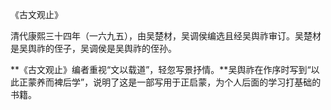 《古文观止》

清代康熙三十四年（一六九五），由吴楚材，吴调侯编选且经吴舆祚审订。吴楚材是吴舆祚的侄子，吴调侯是吴舆祚的侄孙。

**《古文观止》编者重视“文以载道”，轻忽写景抒情。**吴舆祚在作序时写到“以此正蒙养而裨后学”，说明了这是一部写用于正启蒙，为个人后面的学习打基础的书籍。